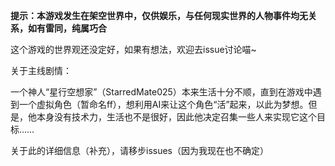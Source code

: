 **提示：本游戏发生在架空世界中，仅供娱乐，与任何现实世界的人物事件均无关系，如有雷同，纯属巧合**

这个游戏的世界观还没定好，如果有想法，欢迎去issue讨论喵~

关于主线剧情：

一个神人“星行空想家”（StarredMate025）本来生活十分不顺，直到在游戏中遇到一个虚拟角色（暂命名ff），想利用AI来让这个角色“活”起来，以此为梦想。但是，他本身没有技术力，生活也不是很好，因此他决定召集一些人来实现它这个目标……

关于此的详细信息（补充），请移步issues（因为我现在也不确定）
